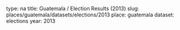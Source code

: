 type: na
title: Guatemala / Election Results (2013)
slug: places/guatemala/datasets/elections/2013
place: guatemala
dataset: elections
year: 2013

